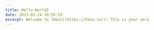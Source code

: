```yaml
---
title: Hello World2
date: 2023-03-24 10:55:53
excerpt: Welcome to [Hexo](https://hexo.io/)! This is your very
---
```

